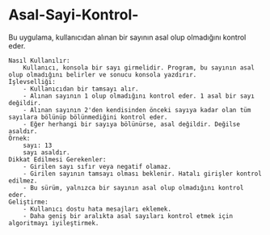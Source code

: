 # Asal-Sayi-Kontrol-
 Bu uygulama, kullanıcıdan alınan bir sayının asal olup olmadığını kontrol eder.
 
    Nasıl Kullanılır:
        Kullanıcı, konsola bir sayı girmelidir. Program, bu sayının asal olup olmadığını belirler ve sonucu konsola yazdırır.
    İşlevselliği:
        - Kullanıcıdan bir tamsayı alır.
        - Alınan sayının 1 olup olmadığını kontrol eder. 1 asal bir sayı değildir.
        - Alınan sayının 2'den kendisinden önceki sayıya kadar olan tüm sayılara bölünüp bölünmediğini kontrol eder.
        - Eğer herhangi bir sayıya bölünürse, asal değildir. Değilse asaldır.
    Örnek:
        sayı: 13
        sayı asaldır.
    Dikkat Edilmesi Gerekenler:
        - Girilen sayı sıfır veya negatif olamaz.
        - Girilen sayının tamsayı olması beklenir. Hatalı girişler kontrol edilmez.
        - Bu sürüm, yalnızca bir sayının asal olup olmadığını kontrol eder.
    Geliştirme:
        - Kullanıcı dostu hata mesajları eklemek.
        - Daha geniş bir aralıkta asal sayıları kontrol etmek için algoritmayı iyileştirmek.
        
    
